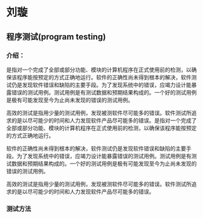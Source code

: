 # 刘璇
## 程序测试(program testing)

### 介绍：
是指对一个完成了全部或部分功能、模块的计算机程序在正式使用前的检测，以确保该程序能按预定的方式正确地运行。软件的正确性尚未得到根本的解决，软件测试仍是发现软件错误和缺陷的主要手段。为了发现系统中的错误，应竭力设计能暴露错误的测试用例。测试用例是有测试数据和预期结果构成的。一个好的测试用例是极有可能发现至今为止尚未发现的错误的测试用例。

高效的测试是指用少量的测试用例，发现被测软件尽可能多的错误。软件测试所追求的是以尽可能少的时间和人力发现软件产品尽可能多的错误。是指对一个完成了全部或部分功能、模块的计算机程序在正式使用前的检测，以确保该程序能按预定的方式正确地运行。

软件的正确性尚未得到根本的解决，软件测试仍是发现软件错误和缺陷的主要手段。为了发现系统中的错误，应竭力设计能暴露错误的测试用例。测试用例是有测试数据和预期结果构成的。一个好的测试用例是极有可能发现至今为止尚未发现的错误的测试用例。

高效的测试是指用少量的测试用例，发现被测软件尽可能多的错误。软件测试所追求的是以尽可能少的时间和人力发现软件产品尽可能多的错误。

### 测试方法
